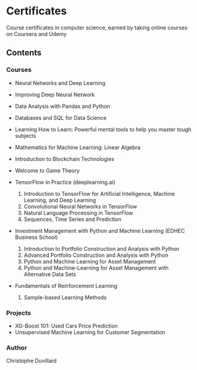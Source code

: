 # Certificates
 Course certificates in computer science, earned by taking online courses on Coursera and Udemy

## Contents

### Courses
- Neural Networks and Deep Learning

- Improving Deep Neural Network

- Data Analysis with Pandas and Python

- Databases and SQL for Data Science

- Learning How to Learn: Powerful mental tools to help you master tough subjects

- Mathematics for Machine Learning: Linear Algebra

- Introduction to Blockchain Technologies

- Welcome to Game Theory

- TensorFlow in Practice (deeplearning.ai)
  1) Introduction to TensorFlow for Artificial Intelligence, Machine Learning, and Deep Learning 
  2) Convolutional Neural Networks in TensorFlow
  3) Natural Language Processing in TensorFlow
  4) Sequences, Time Series and Prediction

- Investment Management with Python and Machine Learning (EDHEC Business School)
  1) Introduction to Portfolio Construction and Analysis with Python
  2) Advanced Portfolio Construction and Analysis with Python
  3) Python and Machine Learning for Asset Management
  4) Python and Machine-Learning for Asset Management with Alternative Data Sets

- Fundamentals of Reinforcement Learning
  1) Sample-based Learning Methods

### Projects
- XG-Boost 101: Used Cars Price Prediction
- Unsupervised Machine Learning for Customer Segmentation

### Author
Christophe Duvillard
